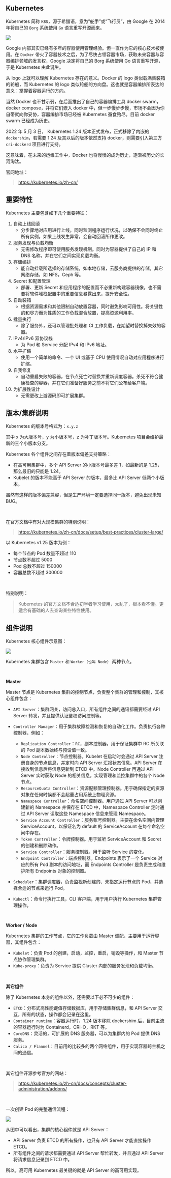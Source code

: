 ## Kubernetes

Kubernetes 简称 `K8S`，源于希腊语，意为”舵手”或“飞行员”，由 Google 在 2014 年将自己的 `Borg` 系统使用 `Go` 语言重写开源而来。

![](images/AboutKubernetes/979767-20230221184802981-975689453.png )

Google 内部其实已经有多年的容器使用管理经验。但一直作为它的核心技术被使用。在 `Docker` 带火了容器技术之后，为了尽快占领容器市场，获取未来容器与容器编排领域的发言权，Google 决定将自己的 Borg 系统使用 Go 语言重写开源，于是 Kubernetes 由此诞生。

从 logo 上就可以理解 Kubernetes 存在的意义。Docker 的 logo 类似载满集装箱的轮船，而 Kubernetes 的 logo 类似轮船的方向盘。这也就是容器编排所表达的意义：掌握着容器运行的方向。

当然 Docker 也不甘示弱，在后面推出了自己的容器编排工具 docker swarm，docker compose，并将它们嵌入 docker 中，但一步慢步步慢，市场不会因为你自带就向你妥协，容器编排市场已经被 Kubernetes 蚕食殆尽。目前 docker swarm 已经成为历史。

2022 年 5 月 3 日， Kubernetes 1.24 版本正式发布，正式移除了内嵌的 `dockershim`，若需要 1.24 及其以后的版本依然支持 docker，则需要引入第三方 `cri-dockerd` 项目进行支持。

这意味着，在未来的运维工作中，Docker 也将慢慢的成为历史，逐渐被历史的长河淘汰。

官网地址：

> https://kubernetes.io/zh-cn/





## 重要特性

Kubernetes 主要包含如下几个重要特征：

1. 自动上线回滚
   - 分步骤地对应用进行上线，同时监测程序运行状况，以确保不会同时终止所有实例。如果上线发生异常，会自动回滚所作更改。
2. 服务发现与负载均衡
   - 无需修改程序即可使用服务发现机制。同时为容器提供了自己的 IP 和 DNS 名称，并在它们之间实现负载均衡。
3. 存储编排
   - 能自动挂载所选择的存储系统，如本地存储，云服务商提供的存储，其它网络存储，如 NFS，Ceph 等。
4. Secret 和配置管理
   - 部署、更新 Secret 和应用程序的配置而不必重新构建容器镜像。也不需要将软件堆栈配置中的重要信息暴露出来，提升安全性。
5. 自动装箱
   - 根据资源需求和其他限制自动放置容器，同时避免影响可用性。将关键性的和尽力而为性质的工作负载混合放置，提高资源利用率。
6. 批量执行
   - 除了服务外，还可以管理批处理和 CI 工作负载，在期望时替换掉失效的容器。
7. IPv4/IPv6 双协议栈
   - 为 Pod 和 Service 分配 IPv4 和 IPv6 地址。
8. 水平扩缩
   - 使用一个简单的命令、一个 UI 或基于 CPU 使用情况自动对应用程序进行扩缩。
9. 自我修复
   - 自动重启失败的容器，在节点死亡时替换并重新调度容器。杀死不符合健康检查的容器，并在它们准备好服务之前不将它们公布给客户端。
10. 为扩展性设计
    - 无需更改上游源码即可扩展集群。





## 版本/集群说明

Kubernetes 的版本号格式为：`x.y.z`

其中 x 为大版本号，y 为小版本号，z 为补丁版本号。Kubernetes 项目会维护最新的三个小版本分支。

Kubernetes 各个组件之间存在着版本偏差支持策略：

- 在高可用集群中，多个 API Server 的小版本号最多差 1，如最新的是 1.25，那么最旧的只能是 1.24。
- Kubelet 的版本不能高于 API Server 的版本，最多比 API Server 低两个小版本。

虽然有这样的版本偏差兼容，但是生产环境一定要选择同一版本，避免出现未知 BUG。

<br>

在官方文档中有对大规模集群的特别说明：

> https://kubernetes.io/zh-cn/docs/setup/best-practices/cluster-large/

以 Kubernetes v1.25 版本为例：

- 每个节点的 Pod 数量不超过 110
- 节点数不超过 5000
- Pod 总数不超过 150000
- 容器总数不超过 300000

<br>

特别说明：

> Kubernetes 的官方文档不合适初学者学习使用，太乱了，根本看不懂。更适合有基础的人去查询某些特性使用。





## 组件说明

Kubernetes 核心组件示意图：

![](images/AboutKubernetes/979767-20230221212142548-975977547.png)

Kubernetes 集群包含 `Master` 和 `Worker（也叫 Node）` 两种节点。

<br>

**Master**

Master 节点是 Kubernetes 集群的控制节点，负责整个集群的管理和控制，其核心组件包含：

* `API Server`：集群网关，访问总入口，所有组件之间的通讯都需要经过 API Server 转发，并且提供认证鉴权访问控制等。
* `Controller Manager`：用于集群故障检测和恢复的自动化工作。负责执行各种控制器，例如：
  * `Replication Controller`：`RC`，副本控制器。用于保证集群中 RC 所关联的 Pod 副本数始终与预设值一致。
  * `Node Controller`：节点控制器。Kubelet 在启动时会通过 API Server 注册自身的节点信息，并定时向 API Server 汇报状态信息。API Server 在接收到信息后将信息更新到 ETCD 中。Node Controller 再通过 API Server 实时获取 Node 的相关信息，实现管理和监控集群中的各个 Node 节点。
  * `ResourceQuota Controller`：资源配额管理控制器。用于确保指定的资源对象在任何时候都不会超量占用系统上物理资源。
  * `Namespace Controller`：命名空间控制器。用户通过 API Server 可以创建新的 Namespace 并保存在 ETCD 中，Namespace Controller 定时通过 API Server 读取这些 Namespace 信息来管理 Namespace。
  * `Service Account Controller`：服务账号控制器。主要在命名空间内管理 ServiceAccount，以保证名为 default 的 ServiceAccount 在每个命名空间中存在。
  * `Token Controller`：令牌控制器。用于监听 ServiceAccount 和 Secret 的创建和删除动作。
  * `Service Controller`：服务控制器。用于监听 Service 的变化。
  * `Endpoint Controller`：端点控制器。Endpoints 表示了一个 Service 对应的所有 Pod 副本的访问地址，而 Endpoints Controller 是负责生成和维护所有 Endpoints 对象的控制器。

* `Scheduler`：集群调度器，负责监视新创建的、未指定运行节点的 Pod，并选择合适的节点来运行 Pod。
* `Kubectl`：命令行执行工具，CLI 客户端，用于用户执行 Kubernetes 集群管理操作。

<br>

**Worker / Node**

Kubernetes 集群的工作节点，它的工作负载由 Master 调配，主要用于运行容器，其组件包含：

* `Kubelet`：负责 Pod 的创建，启动，监控，重启，销毁等操作，和 Master 节点协作管理集群。
* `Kube-proxy`：负责为 Service 提供 Cluster 内部的服务发现和负载均衡。

<br>

**其它组件**

除了 Kubernetes 本身的组件以外，还需要以下必不可少的组件：

* `ETCD`：分布式高性能键值存储数据库，用于存储集群信息，和 API Server 交互，所有的状态，操作都会记录在这里。
* `Container runtime`：容器运行时，1.24 版本移除 dockershim 后，目前主流的容器运行时为 Containerd，CRI-O，RKT 等。
* `CoreDNS`：灵活的，可扩展的 DNS 服务器，可以为集群内的 Pod 提供 DNS 服务。
* `Calico / Flannel`：目前用的比较多的两个网络组件，用于实现容器跨主机之间的通信。

<br>

其它组件开源参考官方的网站：

> https://kubernetes.io/zh-cn/docs/concepts/cluster-administration/addons/

<br>

一次创建 Pod 的完整通信流程：

![](images/AboutKubernetes/979767-20230221212842471-689507455.png)

从图中可以看出，集群的核心组件就是 API Server：

- API Server 负责 ETCD 的所有操作，也只有 API Server 才能直接操作 ETCD。
- 所有组件之间的请求都需要通过 API Server 帮忙转发，并且通过 API Server 将请求信息记录到 ETCD 中。

所以，高可用 Kubernetes 最关键的就是 API Server 的高可用实现。

